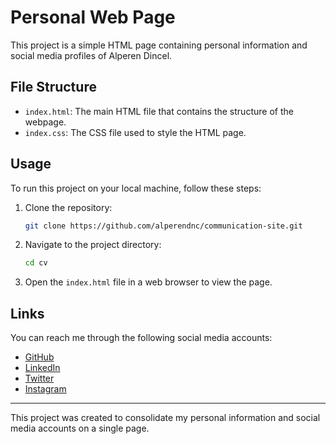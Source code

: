 # Personal Web Page

This project is a simple HTML page containing personal information and social media profiles of Alperen Dincel.

## File Structure

- `index.html`: The main HTML file that contains the structure of the webpage.
- `index.css`: The CSS file used to style the HTML page.

## Usage

To run this project on your local machine, follow these steps:

1. Clone the repository:
    ```bash
    git clone https://github.com/alperendnc/communication-site.git
    ```
2. Navigate to the project directory:
    ```bash
    cd cv
    ```
3. Open the `index.html` file in a web browser to view the page.
## Links

You can reach me through the following social media accounts:

- [GitHub](https://github.com/alperendnc/cv)
- [LinkedIn](https://www.linkedin.com/in/alpereneyüp-dincel-b33828254/)
- [Twitter](https://x.com/alperendincel1)
- [Instagram](https://www.instagram.com/alperendincelx/)

---

This project was created to consolidate my personal information and social media accounts on a single page.
